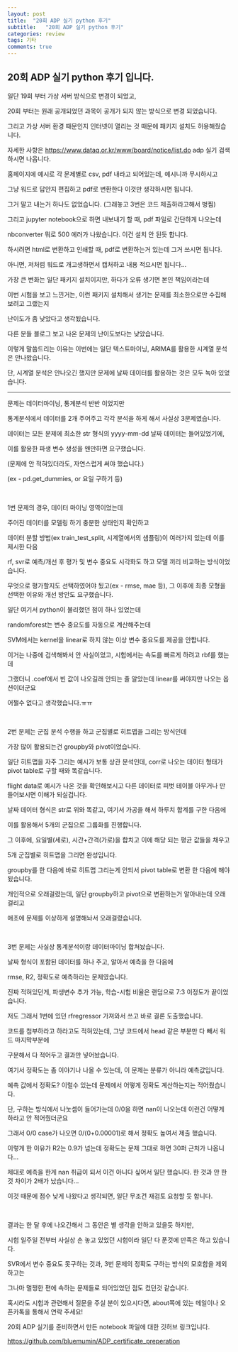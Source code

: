 ```yaml
---
layout: post
title:  "20회 ADP 실기 python 후기"
subtitle:   "20회 ADP 실기 python 후기"
categories: review
tags: 기타
comments: true
---
```


## 20회 ADP 실기 python 후기 입니다.

일단 19회 부터 가상 서버 방식으로 변경이 되었고, 

20회 부터는 원래 공개되었던 과목이 공개가 되지 않는 방식으로 변경 되었습니다.

그리고 가상 서버 환경 때문인지 인터넷이 열리는 것 때문에 패키지 설치도 허용해줬습니다.

자세한 사항은 <https://www.dataq.or.kr/www/board/notice/list.do> adp 실기 검색하시면 나옵니다.

홈페이지에 예시로 각 문제별로 csv, pdf 내라고 되어있는데, 예시니까 무시하시고

그냥 워드로 답안지 편집하고 pdf로 변환한다 이것만 생각하시면 됩니다.

그거 말고 내는거 하나도 없었습니다. (그래놓고 3번은 코드 제출하라고해서 벙찜)

그리고 jupyter notebook으로 하면 내보내기 할 때, pdf 파일로 간단하게 나오는데

nbconverter 뭐로 500 에러가 나왔습니다. 이건 설치 안 된듯 합니다.

하시려면 html로 변환하고 인쇄할 때, pdf로 변환하는거 있는데 그거 쓰시면 됩니다.

아니면, 저처럼 워드로 개고생하면서 캡처하고 내용 적으시면 됩니다...

가장 큰 변화는 일단 패키지 설치이지만, 하다가 오류 생기면 본인 책임이라는데

이번 시험을 보고 느낀거는, 이런 패키지 설치해서 생기는 문제를 최소한으로만 수집해보려고 그랬는지

난이도가 좀 낮았다고 생각됬습니다.

다른 분들 블로그 보고 나온 문제의 난이도보다는 낮았습니다.

이렇게 말씀드리는 이유는 이번에는 일단 텍스트마이닝, ARIMA를 활용한 시계열 분석은 안나왔습니다.

단, 시계열 분석은 안나오긴 했지만 문제에 날짜 데이터를 활용하는 것은 모두 녹아 있었습니다.

--------------------------------------

문제는 데이터마이닝, 통계분석 반반 이었지만

통계분석에서 데이터를 2개 주어주고 각각 분석을 하게 해서 사실상 3문제였습니다.

데이터는 모든 문제에 최소한 str 형식의 yyyy-mm-dd 날짜 데이터는 들어있었기에,

이를 활용한 파생 변수 생성을 왠만하면 요구했습니다.

(문제에 안 적혀있더라도, 자연스럽게 써야 했습니다.)

(ex - pd.get_dummies, or 요일 구하기 등)

<br>

1번 문제의 경우, 데이터 마이닝 영역이었는데

주어진 데이터를 모델링 하기 충분한 상태인지 확인하고

데이터 분할 방법(ex train_test_split, 시계열에서의 샘플링)이 여러가지 있는데 이를 제시한 다음

rf, svr로 예측/개선 후 평가 및 변수 중요도 시각화도 하고 모델 끼리 비교하는 방식이었습니다.

무엇으로 평가할지도 선택하였어야 됬고(ex - rmse, mae 등), 그 이후에 최종 모형을 선택한 이유와 개선 방안도 요구했습니다.

일단 여기서 python이 불리했던 점이 하나 있었는데

randomforest는 변수 중요도를 자동으로 계산해주는데

SVM에서는 kernel을 linear로 하지 않는 이상 변수 중요도를 제공을 안합니다.

이거는 나중에 검색해봐서 안 사실이었고, 시험에서는 속도를 빠르게 하려고 rbf를 했는데

그랬더니 .coef에서 빈 값이 나오길래 안되는 줄 알았는데 linear를 써야지만 나오는 옵션이더군요

어쩔수 없다고 생각했습니다.ㅠㅠ

<br>

2번 문제는 군집 분석 수행을 하고 군집별로 히트맵을 그리는 방식인데

가장 많이 활용되는건 groupby와 pivot이었습니다.

일단 히트맵을 자주 그리는 예시가 보통 상관 분석인데, corr로 나오는 데이터 형태가 pivot table로 구할 때와 똑같습니다.

flight data로 예시가 나온 것을 확인해보시고 다른 데이터로 피벗 테이블 아무거나 만들어보시면 이해가 되실겁니다.

날짜 데이터 형식은 str로 위와 똑같고, 여기서 가공을 해서 하루치 합계를 구한 다음에

이를 활용해서 5개의 군집으로 그룹화를 진행합니다.

그 이후에, 요일별(세로), 시간+간격(가로)을 합치고 이에 해당 되는 평균 값들을 채우고

5개 군집별로 히트맵을 그리면 완성입니다.

groupby를 한 다음에 바로 히트맵 그리는게 안되서 pivot table로 변환 한 다음에 해야됬습니다.

개인적으로 오래걸렸는데, 일단 groupby하고 pivot으로 변환하는거 알아내는데 오래걸리고

애초에 문제를 이상하게 설명해놔서 오래걸렸습니다.

<br>

3번 문제는 사실상 통계분석이랑 데이터마이닝 합쳐놨습니다.

날짜 형식이 포함된 데이터를 하나 주고, 알아서 예측을 한 다음에

rmse, R2, 정확도로 예측하라는 문제였습니다.

진짜 적혀있던게, 파생변수 추가 가능, 학습-시험 비율은 랜덤으로 7:3 이정도가 끝이었습니다.

저도 그래서 1번에 있던 rfregressor 가져와서 쓰고 바로 결론 도출했습니다.

코드를 첨부하라고 하라고도 적혀있는데, 그냥 코드에서 head 같은 부분만 다 빼서 워드 마지막부분에

구분해서 다 적어두고 결과만 넣어놨습니다.

여기서 정확도는 좀 이야기나 나올 수 있는데, 이 문제는 분류가 아니라 예측값입니다.

예측 값에서 정확도? 이럴수 있는데 문제에서 어떻게 정확도 계산하는지는 적어줬습니다.

단, 구하는 방식에서 나눗셈이 들어가는데 0/0을 하면 nan이 나오는데 이런건 어떻게 하라고 안 적어줬더군요

그래서 0/0 case가 나오면 0/(0+0.00001)로 해서 정확도 높여서 제출 했습니다.

이렇게 한 이유가 R2는 0.9가 넘는데 정확도는 문제 그대로 하면 30퍼 근처가 나옵니다...

제대로 예측을 한게 nan 취급이 되서 이건 아니다 싶어서 일단 했습니다. 한 것과 안 한 것 차이가 2배가 났습니다...

이것 때문에 점수 낮게 나왔다고 생각되면, 일단 무조건 재검토 요청할 듯 합니다.

<br>

결과는 한 달 후에 나오긴해서 그 동안은 별 생각을 안하고 있을듯 하지만,

시험 일주일 전부터 사실상 손 놓고 있었던 시험이라 일단 다 푼것에 만족은 하고 있습니다.

SVR에서 변수 중요도 못구하는 것과, 3번 문제의 정확도 구하는 방식의 모호함을 제외하고는

그나마 멀쩡한 편에 속하는 문제들로 되어있었던 점도 컸던것 같습니다.

혹시라도 시험과 관련해서 질문을 주실 분이 있으시다면, about쪽에 있는 메일이나 오픈카톡을 통해서 연락 주세요!

20회 ADP 실기를 준비하면서 만든 notebook 파일에 대한 깃허브 링크입니다.

<https://github.com/bluemumin/ADP_certificate_preperation>
